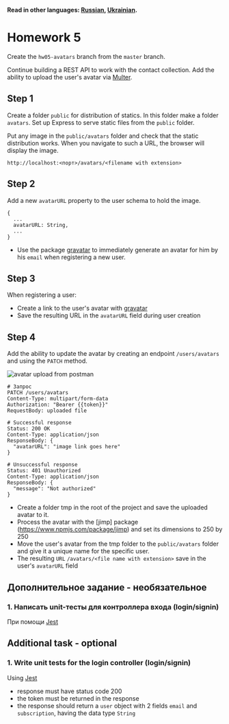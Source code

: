 **Read in other languages: [Russian](README.md), [Ukrainian](README.ua.md).**

# Homework 5

Create the `hw05-avatars` branch from the `master` branch.

Continue building a REST API to work with the contact collection. Add the ability to upload the user's avatar via [Multer](https://github.com/expressjs/multer).

## Step 1

Create a folder `public` for distribution of statics. In this folder make a folder `avatars`. Set up Express to serve static files from the `public` folder.

Put any image in the `public/avatars` folder and check that the static distribution works. When you navigate to such a URL, the browser will display the image.

```shell
http://localhost:<порт>/avatars/<filename with extension>
```

## Step 2

Add a new `avatarURL` property to the user schema to hold the image.

```shell
{
  ...
  avatarURL: String,
  ...
}
```

- Use the package [gravatar](https://www.npmjs.com/package/gravatar) to immediately generate an avatar for him by his `email` when registering a new user.

## Step 3

When registering a user:

- Create a link to the user's avatar with [gravatar](https://www.npmjs.com/package/gravatar)
- Save the resulting URL in the `avatarURL` field during user creation

## Step 4

Add the ability to update the avatar by creating an endpoint `/users/avatars` and using the `PATCH` method.

![avatar upload from postman](./avatar-upload.png)

```shell
# Запрос
PATCH /users/avatars
Content-Type: multipart/form-data
Authorization: "Bearer {{token}}"
RequestBody: uploaded file

# Successful response
Status: 200 OK
Content-Type: application/json
ResponseBody: {
  "avatarURL": "image link goes here"
}

# Unsuccessful response
Status: 401 Unauthorized
Content-Type: application/json
ResponseBody: {
  "message": "Not authorized"
}
```

- Create a folder tmp in the root of the project and save the uploaded avatar to it.
- Process the avatar with the [jimp] package (https://www.npmjs.com/package/jimp) and set its dimensions to 250 by 250
- Move the user's avatar from the tmp folder to the `public/avatars` folder and give it a unique name for the specific user.
- The resulting `URL` `/avatars/<file name with extension>` save in the user's `avatarURL` field

## Дополнительное задание - необязательное

### 1. Написать unit-тесты для контроллера входа (login/signin)

При помощи [Jest](https://jestjs.io/ru/docs/getting-started)

## Additional task - optional

### 1. Write unit tests for the login controller (login/signin)

Using [Jest](https://jestjs.io/ru/docs/getting-started)

- response must have status code 200
- the token must be returned in the response
- the response should return a `user` object with 2 fields `email` and `subscription`, having the data type `String`


